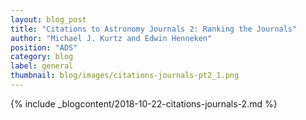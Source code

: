 ```yaml
---
layout: blog_post
title: "Citations to Astronomy Journals 2: Ranking the Journals"
author: "Michael J. Kurtz and Edwin Henneken"
position: "ADS"
category: blog
label: general
thumbnail: blog/images/citations-journals-pt2_1.png
---
```


{% include _blogcontent/2018-10-22-citations-journals-2.md %}